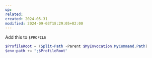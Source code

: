 ```yaml
---
up: 
related: 
created: 2024-05-31
modified: 2024-09-03T18:29:05+02:00
---
```

Add this to `$PROFILE`

```powershell
$ProfileRoot = (Split-Path -Parent $MyInvocation.MyCommand.Path)
$env:path += ";$ProfileRoot"
```